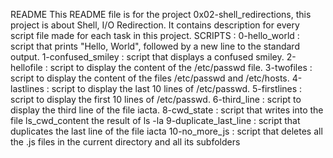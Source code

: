 README
	This README file is for the project 0x02-shell_redirections, this project is about Shell, I/O Redirection.
	It contains description for every script file made for each task in this project. 
SCRIPTS : 
	0-hello_world : script that prints "Hello, World", followed by a new line to the standard output.
	1-confused_smiley : script that displays a confused smiley.
	2-hellofile : script to display the content of the /etc/passwd file.
	3-twofiles : script to display the content of the files /etc/passwd and /etc/hosts.
	4-lastlines : script to display the last 10 lines of /etc/passwd.
	5-firstlines : script to display the first 10 lines of /etc/passwd.
	6-third_line : script to display the third line of the file iacta.
	8-cwd_state : script that writes into the file ls_cwd_content the result of ls -la
	9-duplicate_last_line : script that duplicates the last line of the file iacta
	10-no_more_js : script that deletes all the .js files in the current directory and all its subfolders
